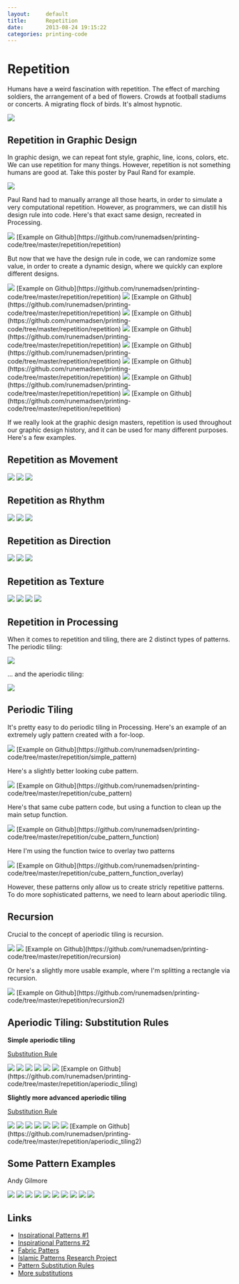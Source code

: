 ```yaml
---
layout:     default
title:      Repetition
date:       2013-08-24 19:15:22
categories: printing-code
---
```



Repetition
==========

Humans have a weird fascination with repetition. The effect of marching soldiers, the arrangement of a bed of flowers. Crowds at football stadiums or concerts. A migrating flock of birds. It's almost hypnotic.

<img src="{{ imageproxy_url }}/grapefruit-f878746de904d9076fb484f037e8f59e.jpg"  />

Repetition in Graphic Design
----------------------------

In graphic design, we can repeat font style, graphic, line, icons, colors, etc. We can use repetition for many things. However, repetition is not something humans are good at. Take this poster by Paul Rand for example.

<img src="{{ imageproxy_url }}/repetition-c04c2b404062800bb91da70afe7b02e0.jpg"  />

Paul Rand had to manually arrange all those hearts, in order to simulate a very computational repetition. However, as programmers, we can distill his design rule into code. Here's that exact same design, recreated in Processing.

<img src="{{ imageproxy_url }}/repetition_rune-3957a470b24efe77e90c2b1ba82ba399.png"  />
[Example on Github](https://github.com/runemadsen/printing-code/tree/master/repetition/repetition)

But now that we have the design rule in code, we can randomize some value, in order to create a dynamic design, where we quickly can explore different designs.

<img src="{{ imageproxy_url }}/repetition_rune2-f1c5bf9053be244618a920ce468d2162.png"  />
[Example on Github](https://github.com/runemadsen/printing-code/tree/master/repetition/repetition)

<img src="{{ imageproxy_url }}/repetition_rune3-99a53a94e5235a7645b3c9bb376d7af3.png"  />
[Example on Github](https://github.com/runemadsen/printing-code/tree/master/repetition/repetition)

<img src="{{ imageproxy_url }}/repetition_rune4-98ad088e49f9ee68b00b9fae2ff6e9d2.png"  />
[Example on Github](https://github.com/runemadsen/printing-code/tree/master/repetition/repetition)

<img src="{{ imageproxy_url }}/repetition_rune5-cf7b72b4c126d817a9302da66eaa36d3.png"  />
[Example on Github](https://github.com/runemadsen/printing-code/tree/master/repetition/repetition)

<img src="{{ imageproxy_url }}/repetition_rune6-e489bf3664a6bf9022f30644e2176d71.png"  />
[Example on Github](https://github.com/runemadsen/printing-code/tree/master/repetition/repetition)

<img src="{{ imageproxy_url }}/repetition_rune7-f118423aaffa9b430a9c857730366d47.png"  />
[Example on Github](https://github.com/runemadsen/printing-code/tree/master/repetition/repetition)

<img src="{{ imageproxy_url }}/repetition_rune8-2cf831399a750f7b1937d1496b8a8957.png"  />
[Example on Github](https://github.com/runemadsen/printing-code/tree/master/repetition/repetition)

<img src="{{ imageproxy_url }}/repetition_rune9-84b962a896baf344346bb735a86df120.png"  />
[Example on Github](https://github.com/runemadsen/printing-code/tree/master/repetition/repetition)

If we really look at the graphic design masters, repetition is used throughout our graphic design history, and it can be used for many different purposes. Here's a few examples.

Repetition as Movement
----------------------

<img src="{{ imageproxy_url }}/pintori_movement-b53fe0d41d74aeecae6229f32edf9d63.jpg"  />

<img src="{{ imageproxy_url }}/pintori_movement2-4de03c19ef06738a46b8e6bbed007ffb.jpg"  />

<img src="{{ imageproxy_url }}/rand_movement-b250d8dfe70c87c3a1d188605af58ea0.jpg"  />

Repetition as Rhythm
--------------------

<img src="{{ imageproxy_url }}/rand_rhythm-be6742943d9ed9acf804d72a2d29f16c.jpg"  />

<img src="{{ imageproxy_url }}/brockmann_rhythm-bd5844d1635d76f22be923a9eba51dc6.jpg"  />

<img src="{{ imageproxy_url }}/brockmann_rhythm2-f47dd5d7225105703a51b999cda7c349.png"  />

Repetition as Direction
-----------------------

<img src="{{ imageproxy_url }}/megert_direction-4f911599823c1d0e343cd7047ca22eba.png"  />

<img src="{{ imageproxy_url }}/rand_direction-25bb0eb747b8e063762662497de56fd8.jpg"  />

<img src="{{ imageproxy_url }}/direction2-661c691fd505b3b9c6d60be65babf19a.png"  />

Repetition as Texture
---------------------

<img src="{{ imageproxy_url }}/mandala-a4991e3cbbf770008b2cb24b262f062f.jpg"  />

<img src="{{ imageproxy_url }}/champalimaud_texture-007b0d465413686aaf044c2a1f076891.jpg"  />

<img src="{{ imageproxy_url }}/lewitt_texture-6982f93c8e67241a39e180c23a0d5724.jpg"  />

<img src="{{ imageproxy_url }}/lewitt_texture2-e36aba3f361eb2bd9919ed7157649b0f.jpg"  />


Repetition in Processing
------------------------

When it comes to repetition and tiling, there are 2 distinct types of patterns. The periodic tiling:

<img src="{{ imageproxy_url }}/repetition_periodic-d500e846d6dbf01800e2cd72590c2910.jpg"  />

... and the aperiodic tiling:

<img src="{{ imageproxy_url }}/repetition_aperiodic-b9225313d4b2427f32d5b35a660aea08.png"  />

Periodic Tiling
---------------

It's pretty easy to do periodic tiling in Processing. Here's an example of an extremely ugly pattern created with a for-loop.

<img src="{{ imageproxy_url }}/simple_pattern-8f9be51ee7d8192d59bc710e814a75a3.png"  />
[Example on Github](https://github.com/runemadsen/printing-code/tree/master/repetition/simple_pattern)

Here's a slightly better looking cube pattern.

<img src="{{ imageproxy_url }}/cube_pattern-d39c6dbc38b160b1fc218299bf1e2261.png"  />
[Example on Github](https://github.com/runemadsen/printing-code/tree/master/repetition/cube_pattern)

Here's that same cube pattern code, but using a function to clean up the main setup function.

<img src="{{ imageproxy_url }}/cube_pattern_class-682abcbc84d236227e2c45ef85cd124b.png"  />
[Example on Github](https://github.com/runemadsen/printing-code/tree/master/repetition/cube_pattern_function)

Here I'm using the function twice to overlay two patterns

<img src="{{ imageproxy_url }}/cube_pattern_class_overlay-e930caf6936df88ffe8806713729f0cf.png"  />
[Example on Github](https://github.com/runemadsen/printing-code/tree/master/repetition/cube_pattern_function_overlay)

However, these patterns only allow us to create stricly repetitive patterns. To do more sophisticated patterns, we need to learn about aperiodic tiling.


Recursion
---------

Crucial to the concept of aperiodic tiling is recursion. 

<img src="{{ imageproxy_url }}/recursion_ref-df6c04220a054cd5151bb520849051a1.jpg"  />

<img src="{{ imageproxy_url }}/recursion-8496e76d4293a5b17186220ccf004756.png"  />
[Example on Github](https://github.com/runemadsen/printing-code/tree/master/repetition/recursion)

Or here's a slightly more usable example, where I'm splitting a rectangle via recursion.

<img src="{{ imageproxy_url }}/recursion2-58608d8045dd96513a43fb08db232f95.png"  />
[Example on Github](https://github.com/runemadsen/printing-code/tree/master/repetition/recursion2)


Aperiodic Tiling: Substitution Rules
------------------------------------

**Simple aperiodic tiling**

[Substitution Rule](http://web.media.mit.edu/~black/tiles/aperiodic.html)

<img src="{{ imageproxy_url }}/aperiodic_division_simple-3d5eb91e96e7c5bd797bae019ba7db62.jpg"  />

<img src="{{ imageproxy_url }}/aperiodic_division_simple2-4b97ac1c5e4e8b88fc495362aa76fc45.jpg"  />

<img src="{{ imageproxy_url }}/aperiodic_division_simple3-1be895e80f7db8b58d9d17b589f3c9f7.jpg"  />

<img src="{{ imageproxy_url }}/aperiodic_division_simple4-1cb5aff9efb0f364b5e2843bbcd01649.jpg"  />

<img src="{{ imageproxy_url }}/aperiodic_division_simple5-6f34d0e4d36f98c57183c09bd16598cc.jpg"  />

<img src="{{ imageproxy_url }}/aperiodic_division_simple6-d391059b4ff4842cd5a62dbc6737cbc1.jpg"  />
[Example on Github](https://github.com/runemadsen/printing-code/tree/master/repetition/aperiodic_tiling)

**Slightly more advanced aperiodic tiling**

[Substitution Rule](http://tilings.math.uni-bielefeld.de/substitution_rules/t2000)

<img src="{{ imageproxy_url }}/aperiodic_division-7f39761fc8005adfa17aff059d06ffa6.jpg"  />

<img src="{{ imageproxy_url }}/aperiodic_division2-95c6ee23fb3632ab12c0b73a7ef3093c.jpg"  />

<img src="{{ imageproxy_url }}/aperiodic_division3-90cbb471adab2beafb2aa81f1648dc06.jpg"  />

<img src="{{ imageproxy_url }}/aperiodic_division4-8510a6a9f98826c26c5360b41030d18b.jpg"  />

<img src="{{ imageproxy_url }}/aperiodic_division5-3a6b35935d2c7da8dec93324e5e15a64.jpg"  />

<img src="{{ imageproxy_url }}/aperiodic_division6-aa98859e6e390972ec2d39fab6bf611d.jpg"  />

<img src="{{ imageproxy_url }}/aperiodic_pattern-9e0b343650d2dec9e9e879de610bff8c.jpg"  />
[Example on Github](https://github.com/runemadsen/printing-code/tree/master/repetition/aperiodic_tiling2)


Some Pattern Examples
---------------------

Andy Gilmore

<img src="{{ imageproxy_url }}/gilmore1-fd1bd0de39d88eafb670b63280f7e40b.jpg"  />

<img src="{{ imageproxy_url }}/gilmore2-53130a1423e816b3539a89eb68be8fea.jpg"  />

<img src="{{ imageproxy_url }}/gilmore3-42a938e518b91f6a6abc06f45fea317e.jpg"  />

<img src="{{ imageproxy_url }}/gilmore4-694ffde3930a6cf49c35e6cef020b191.jpg"  />

<img src="{{ imageproxy_url }}/gilmore5-6b99557ac8a7a9d0ece2515ad396d616.jpg"  />

<img src="{{ imageproxy_url }}/gilmore6-b82ae630617d31dc54e48909d1fea873.jpg"  />

<img src="{{ imageproxy_url }}/gilmore7-207d516c861157d47e729a5716143b9a.jpg"  />

<img src="{{ imageproxy_url }}/gilmore8-07cdf5d4b3e9616f83eeac933ee7a9d1.jpg"  />

<img src="{{ imageproxy_url }}/gilmore9-ecd547c9cfaffe001de591efa3b4e2f1.jpg"  />

<img src="{{ imageproxy_url }}/gilmore10-8641ac7d8ddd923ef2b26d37943dc3b8.jpg"  />


Links
-----

* [Inspirational Patterns #1](http://design.org/blog/patterns-and-graphic-design-yegor-legkov)
* [Inspirational Patterns #2](http://pinterest.com/cukri/graphic-design-patterns-textures/)
* [Fabric Patters](http://patternobserver.com/)
* [Islamic Patterns Research Project](http://nomadinception.com/gallery-arabic-patterns-islamic-patterns-research.aspx)
* [Pattern Substitution Rules](http://tilings.math.uni-bielefeld.de/substitution_rules/)
* [More substitutions](http://web.media.mit.edu/~black/tiles/aperiodic.html)